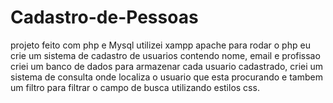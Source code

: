 # Cadastro-de-Pessoas
projeto feito com php e Mysql
utilizei xampp apache para rodar o php eu crie um sistema de cadastro de usuarios contendo nome, email e profissao criei um banco de dados
para armazenar cada usuario cadastrado, criei um sistema de consulta onde localiza o usuario que esta procurando e tambem um filtro para filtrar 
o campo de busca utilizando estilos css.
